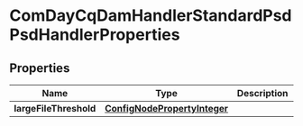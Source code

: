 

# ComDayCqDamHandlerStandardPsdPsdHandlerProperties

## Properties

Name | Type | Description | Notes
------------ | ------------- | ------------- | -------------
**largeFileThreshold** | [**ConfigNodePropertyInteger**](ConfigNodePropertyInteger.md) |  |  [optional]



